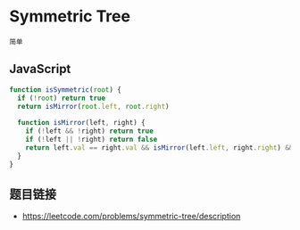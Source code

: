 # Symmetric Tree
`简单`


## JavaScript
```javascript
function isSymmetric(root) {
  if (!root) return true
  return isMirror(root.left, root.right)
    
  function isMirror(left, right) {
    if (!left && !right) return true
    if (!left || !right) return false
    return left.val == right.val && isMirror(left.left, right.right) && isMirror(left.right, right.left)
  }
}
```

## 题目链接
* https://leetcode.com/problems/symmetric-tree/description
